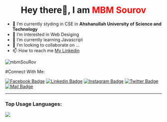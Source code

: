 <h1 align = "center"> Hey there👋, I am <b style="color:red">MBM Sourov </b></h1>

- 🌱 I’m currently styding in CSE in **Ahshanullah University of Science and Technology**
- 👀 I’m interested in Web Desiging
- 🌱 I’m currently learning Javascript
- 💞️ I’m looking to collaborate on ...
- 📫 How to reach me [My Linkedin](https://www.linkedin.com/in/mbm-sourov-042698170/)

<!---
mbmSouRov/mbmSouRov is a ✨ special ✨ repository because its `README.md` (this file) appears on your GitHub profile.
You can click the Preview link to take a look at your changes.
--->

 <div>
      <p align="left">
        <img
          src="https://komarev.com/ghpvc/?username=mbmSouRov&label=Profile%20views&color=0e75b6&style=flat"
          alt="mbmSouRov"
        />
      </p>
    </div>
    #Connect With Me:

[![Facebook Badge](https://img.shields.io/badge/Facebook-1877F2?style=for-the-badge&logo=facebook&logoColor=white)](https://www.facebook.com/sourov.khan.69/)
[![Linkedin Badge](https://img.shields.io/badge/LinkedIn-0077B5?style=for-the-badge&logo=linkedin&logoColor=white)](https://www.linkedin.com/in/mbm-sourov-042698170/) [![Instagram Badge](https://img.shields.io/badge/Instagram-E4405F?style=for-the-badge&logo=instagram&logoColor=white)](https://www.instagram.com/mbm_sourov/)
[![Twitter Badge](https://img.shields.io/badge/Twitter-1DA1F2?style=for-the-badge&logo=twitter&logoColor=white)](https://twitter.com/IAnnoying69)
[![Mail Badge](https://img.shields.io/badge/Gmail-D14836?style=for-the-badge&logo=gmail&logoColor=white)](mailto:mbmsourov@gmail.com)

---
### Top Usage Languages:

<a href="https://github.com/said7388"><img align="center" src="https://github-readme-stats.vercel.app/api/top-langs/?username=mbmSouRov&layout=compact&theme=yeblu&hide_border=true&&langs_count=8" /></a>

